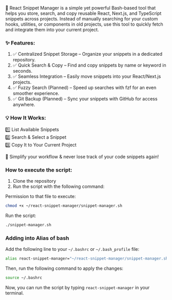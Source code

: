 🚀 React Snippet Manager is a simple yet powerful Bash-based tool that helps you store, search, and copy reusable React, Next.js, and TypeScript snippets across projects. Instead of manually searching for your custom hooks, utilities, or components in old projects, use this tool to quickly fetch and integrate them into your current project.

### ✨ Features:

1. ✅ Centralized Snippet Storage – Organize your snippets in a dedicated repository.
1. ✅ Quick Search & Copy – Find and copy snippets by name or keyword in seconds.
1. ✅ Seamless Integration – Easily move snippets into your React/Next.js projects.
1. ✅ Fuzzy Search (Planned) – Speed up searches with fzf for an even smoother experience.
1. ✅ Git Backup (Planned) – Sync your snippets with GitHub for access anywhere.

### 💡 How It Works:

1️⃣ List Available Snippets <br/>
2️⃣ Search & Select a Snippet <br/>
3️⃣ Copy It to Your Current Project <br/>

🚀 Simplify your workflow & never lose track of your code snippets again!


### How to execute the script:

1. Clone the repository
2. Run the script with the following command:

Permission to that file to execute:
```bash
chmod +x ~/react-snippet-manager/snippet-manager.sh
```

Run the script:
```bash
./snippet-manager.sh
```

### Adding into Alias of bash

Add the following line to your `~/.bashrc` or `~/.bash_profile` file:

```bash
alias react-snippet-manager="~/react-snippet-manager/snippet-manager.sh"
```

Then, run the following command to apply the changes:

```bash
source ~/.bashrc
```

Now, you can run the script by typing `react-snippet-manager` in your terminal.